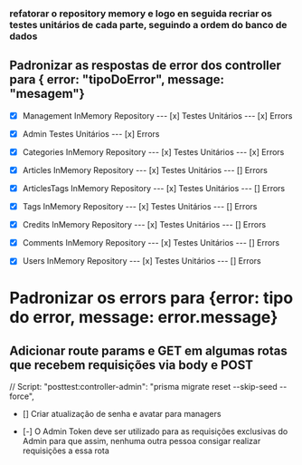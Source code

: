 

### refatorar o repository memory e logo en seguida recriar os testes unitários de cada parte, seguindo a ordem do banco de dados
## Padronizar as respostas de error dos controller para { error: "tipoDoError", message: "mesagem"}

- [x] Management InMemory Repository ---    [x] Testes Unitários --- [x] Errors
- [x] Admin Testes Unitários                                     --- [x] Errors
- [x] Categories InMemory Repository ---    [x] Testes Unitários --- [x] Errors
- [x] Articles InMemory Repository ---      [x] Testes Unitários --- [] Errors
- [x] ArticlesTags InMemory Repository ---  [x] Testes Unitários --- [] Errors
- [x] Tags InMemory Repository ---          [x] Testes Unitários --- [] Errors
- [x] Credits InMemory Repository ---       [x] Testes Unitários --- [] Errors

- [x] Comments InMemory Repository ---      [x] Testes Unitários --- [] Errors
- [x] Users InMemory Repository ---         [x] Testes Unitários --- [] Errors

# Padronizar os errors para {error: tipo do error, message: error.message} #

## Adicionar route params e GET em algumas rotas que recebem requisições via body e POST


// Script: "posttest:controller-admin": "prisma migrate reset --skip-seed --force",

- [] Criar atualização de senha e avatar para managers

- [-] O Admin Token deve ser utilizado para as requisições exclusivas do Admin para que assim, nenhuma outra pessoa consigar realizar requisições a essa rota
